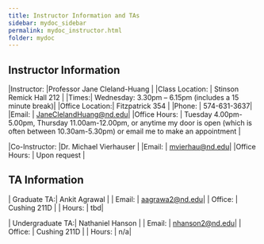 ```yaml
---
title: Instructor Information and TAs
sidebar: mydoc_sidebar
permalink: mydoc_instructor.html
folder: mydoc
---
```


## Instructor Information

|Instructor: |Professor Jane Cleland-Huang |
|Class Location: | Stinson Remick Hall 212 |
|Times:|				Wednesday: 3.30pm – 6.15pm (includes a 15 minute break)|
|Office Location:|	Fitzpatrick 354 |
|Phone:  	|		574-631-3637|
|Email:		|		JaneClelandHuang@nd.edu|
|Office Hours: 	|	Tuesday 4.00pm-5.00pm,  Thursday 11.00am-12.00pm,
		or anytime my door is open (which is often between 10.30am-5.30pm)
		or email me to make an appointment |

|Co-Instructor: |Dr. Michael Vierhauser |
|Email:		| mvierhau@nd.edu|
|Office Hours: 	|	Upon request |


## TA Information

| Graduate TA:| Ankit Agrawal |
| Email: | aagrawa2@nd.edu|
| Office: | Cushing 211D |
| Hours: | tbd|

| Undergraduate TA:| Nathaniel Hanson |
| Email: | nhanson2@nd.edu|
| Office: | Cushing 211D |
| Hours: | n/a|




